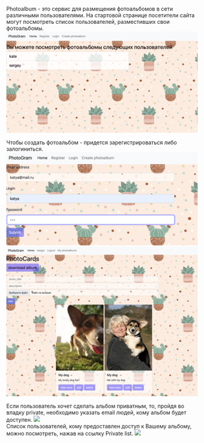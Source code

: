 Photoalbum - это сервис для размещения фотоальбомов в сети различными пользователями.
На стартовой странице посетители сайта могут посмотреть список пользователей, разместивших свои фотоальбомы.
<img src='/main.png'>

Чтобы создать фотоальбом - придется зарегистрироваться либо залогиниться.
<img src='/registration.png'>
<img src='/albums.png'>

Если пользователь хочет сделать альбом приватным, то, пройдя во владку private, необходимо указать email людей, кому альбом будет доступен. 
<img src='/private'>
<br>
Список пользователей, кому предоставлен доступ к Вашему альбому, можно посмотреть, нажав на ссылку Private list.
<img src='/private_list'>
